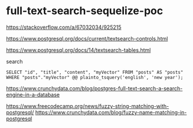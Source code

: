 # full-text-search-sequelize-poc

https://stackoverflow.com/a/67032034/925215

https://www.postgresql.org/docs/current/textsearch-controls.html

https://www.postgresql.org/docs/14/textsearch-tables.html

search

```
SELECT "id", "title", "content", "myVector" FROM "posts" AS "posts" WHERE "posts"."myVector" @@ plainto_tsquery('english', 'new year');
```

https://www.crunchydata.com/blog/postgres-full-text-search-a-search-engine-in-a-database

https://www.freecodecamp.org/news/fuzzy-string-matching-with-postgresql/
https://www.crunchydata.com/blog/fuzzy-name-matching-in-postgresql
